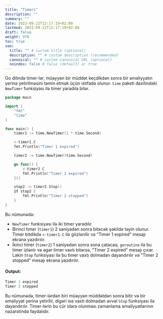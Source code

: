 ```yaml
---
title: "Timers"
description: ""
summary: ""
date: 2023-09-22T12:17:19+02:00
lastmod: 2023-09-22T12:17:19+02:00
draft: false
weight: 970
toc: true
seo:
  title: "" # custom title (optional)
  description: "" # custom description (recommended)
  canonical: "" # custom canonical URL (optional)
  noindex: false # false (default) or true
---
```


Go dilində timer-lər, müəyyən bir müddət keçdikdən sonra bir əməliyyatın yerinə yetirilməsini təmin etmək üçün istifadə olunur. `time` paketi daxilindəki `NewTimer` funksiyası ilə timer yaradıla bilər.

```go
package main

import (
	"fmt"
	"time"
)

func main() {
	timer1 := time.NewTimer(2 * time.Second)

	<-timer1.C
	fmt.Println("Timer 1 expired")

	timer2 := time.NewTimer(time.Second)

	go func() {
		<-timer2.C
		fmt.Println("Timer 2 expired")
	}()

	stop2 := timer2.Stop()
	if stop2 {
		fmt.Println("Timer 2 stopped")
	}
}
```

Bu nümunədə:

* `NewTimer` funksiyası ilə iki timer yaradılır.
* Birinci timer (`timer1`) 2 saniyədən sonra bitəcək şəkildə təyin olunur. Timer bitdikdə `<-timer1.C` ilə gözlənilir və "Timer 1 expired" mesajı ekrana yazdırılır.
* İkinci timer (`timer2`) 1 saniyədən sonra sona çatacaq. `goroutine` ilə bu timer izlənir və əgər timer vaxtı bitərsə, "Timer 2 expired" mesajı çıxar. Lakin `Stop` funksiyası ilə bu timer vaxtı dolmadan dayandırılır və "Timer 2 stopped" mesajı ekrana yazdırılır.

#### Output:

```go
Timer 1 expired
Timer 2 stopped
```

Bu nümunədə, timer-lərdən biri müəyyən müddətdən sonra bitir və bir əməliyyat yerinə yetirilir, digəri isə vaxtı dolmadan əvvəl `Stop` funksiyası ilə dayandırılır. Timer-lərin bu cür idarə olunması zamanlama əməliyyatlarının nəzarətində faydalıdır.
